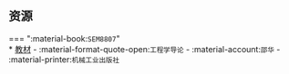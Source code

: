 ## 资源  
=== ":material-book:`SEM8807`"  
    * [教材](https://api.ecylt.top/v1/lanzou_link?url=https://cqu-openlib.lanzout.com/iWJ072ap8gpc&type=down) - :material-format-quote-open:`工程学导论` - :material-account:`邵华` - :material-printer:`机械工业出版社`  